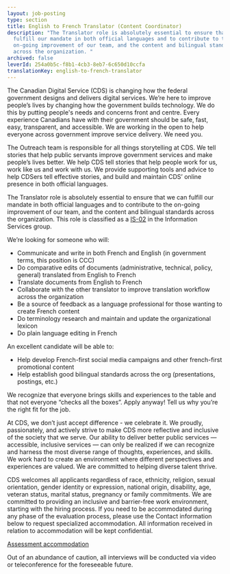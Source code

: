 ```yaml
---
layout: job-posting
type: section
title: English to French Translator (Content Coordinator)
description: "The Translator role is absolutely essential to ensure that we can
  fulfill our mandate in both official languages and to contribute to the
  on-going improvement of our team, and the content and bilingual standards
  across the organization. "
archived: false
leverId: 254a0b5c-f8b1-4cb3-8eb7-6c650d10ccfa
translationKey: english-to-french-translator
---
```

The Canadian Digital Service (CDS) is changing how the federal government designs and delivers digital services. We’re here to improve people’s lives by changing how the government builds technology. We do this by putting people's needs and concerns front and centre. Every experience Canadians have with their government should be safe, fast, easy, transparent, and accessible. We are working in the open to help everyone across government improve service delivery. We need you.

The Outreach team is responsible for all things storytelling at CDS. We tell stories that help public servants improve government services and make people’s lives better. We help CDS tell stories that help people work for us, work like us and work with us. We provide supporting tools and advice to help CDSers tell effective stories, and build and maintain CDS’ online presence in both official languages.

The Translator role is absolutely essential to ensure that we can fulfill our mandate in both official languages and to contribute to the on-going improvement of our team, and the content and bilingual standards across the organization. This role is classified as a [IS-02](https://www.tbs-sct.gc.ca/agreements-conventions/view-visualiser-eng.aspx?id=15#toc993929944) in the Information Services group.

We’re looking for someone who will:

* Communicate and write in both French and English (in government terms, this position is CCC)
* Do comparative edits of documents (administrative, technical, policy, general) translated from English to French
* Translate documents from English to French
* Collaborate with the other translator to improve translation workflow across the organization
* Be a source of feedback as a language professional for those wanting to create French content
* Do terminology research and maintain and update the organizational lexicon
* Do plain language editing in French

An excellent candidate will be able to:

* Help develop French-first social media campaigns and other french-first promotional content
* Help establish good bilingual standards across the org (presentations, postings, etc.)

We recognize that everyone brings skills and experiences to the table and that not everyone “checks all the boxes”. Apply anyway! Tell us why you’re the right fit for the job.

At CDS, we don’t just accept difference - we celebrate it. We proudly, passionately, and actively strive to make CDS more reflective and inclusive of the society that we serve. Our ability to deliver better public services — accessible, inclusive services — can only be realized if we can recognize and harness the most diverse range of thoughts, experiences, and skills. We work hard to create an environment where different perspectives and experiences are valued. We are committed to helping diverse talent thrive.

CDS welcomes all applicants regardless of race, ethnicity, religion, sexual orientation, gender identity or expression, national origin, disability, age, veteran status, marital status, pregnancy or family commitments. We are committed to providing an inclusive and barrier-free work environment, starting with the hiring process. If you need to be accommodated during any phase of the evaluation process, please use the Contact information below to request specialized accommodation. All information received in relation to accommodation will be kept confidential.

[Assessment accommodation](https://www.canada.ca/en/public-service-commission/services/assessment-accommodation-page.html)

Out of an abundance of caution, all interviews will be conducted via video or teleconference for the foreseeable future.
